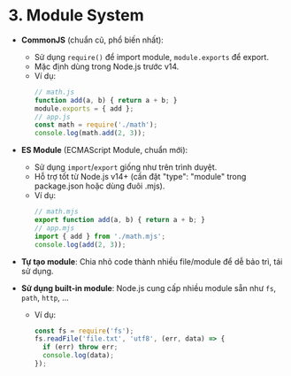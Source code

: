# 3. Module System
- **CommonJS** (chuẩn cũ, phổ biến nhất):
  - Sử dụng `require()` để import module, `module.exports` để export.
  - Mặc định dùng trong Node.js trước v14.
  - Ví dụ:
    ```js
    // math.js
    function add(a, b) { return a + b; }
    module.exports = { add };
    // app.js
    const math = require('./math');
    console.log(math.add(2, 3));
    ```

- **ES Module** (ECMAScript Module, chuẩn mới):
  - Sử dụng `import`/`export` giống như trên trình duyệt.
  - Hỗ trợ tốt từ Node.js v14+ (cần đặt "type": "module" trong package.json hoặc dùng đuôi .mjs).
  - Ví dụ:
    ```js
    // math.mjs
    export function add(a, b) { return a + b; }
    // app.mjs
    import { add } from './math.mjs';
    console.log(add(2, 3));
    ```

- **Tự tạo module**: Chia nhỏ code thành nhiều file/module để dễ bảo trì, tái sử dụng.

- **Sử dụng built-in module**: Node.js cung cấp nhiều module sẵn như `fs`, `path`, `http`, ...
  - Ví dụ:
    ```js
    const fs = require('fs');
    fs.readFile('file.txt', 'utf8', (err, data) => {
      if (err) throw err;
      console.log(data);
    });
    ```
